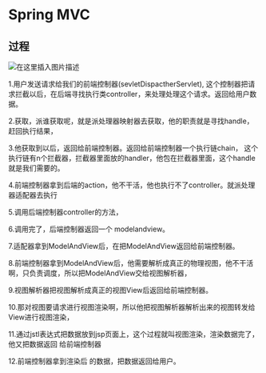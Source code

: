 # Spring MVC

## 过程

![在这里插入图片描述](https://img-blog.csdnimg.cn/20200730221041766.png?x-oss-process=image/watermark,type_ZmFuZ3poZW5naGVpdGk,shadow_10,text_aHR0cHM6Ly9ibG9nLmNzZG4ubmV0L3FxXzQyMDcwMTc5,size_16,color_FFFFFF,t_70)

1.用户发送请求给我们的前端控制器(sevletDispactherServlet), 这个控制器把请求拦截以后，在后端寻找执行类controller，来处理处理这个请求。返回给用户数据。

2.获取，派谁获取呢，就是派处理器映射器去获取，他的职责就是寻找handle，赶回执行结果，

3.他获取到以后，返回给前端控制器。返回给前端控制器一个执行链chain， 这个执行链有n个拦截器，拦截器里面放的handler，他包在拦截器里面，这个handle就是我们需要的。

4.前端控制器拿到后端的action，他不干活，他也执行不了controller。就派处理器适配器去执行

5.调用后端控制器controller的方法，

6.调用完了，后端控制器返回一个 modelandview。

7.适配器拿到ModelAndView后，在把ModelAndView返回给前端控制器。

8.前端控制器拿到ModelAndView后，他需要解析成真正的物理视图，他不干活啊，只负责调度，所以把ModelAndView交给视图解析器，

9.视图解析器把视图解析成真正的视图View后返回给前端控制器。

10.那对视图要请求进行视图渲染啊，所以他把视图解析器解析出来的视图转发给View进行视图渲染，

11.通过jstl表达式把数据放到jsp页面上，这个过程就叫视图渲染，渲染数据完了，他又把数据返回 给前端控制器

12.前端控制器拿到渲染后 的数据，把数据返回给用户。